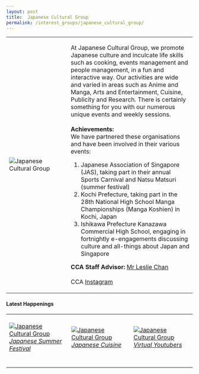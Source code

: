 ```yaml
---
layout: post
title:  Japanese Cultural Group
permalink: /interest_groups/japanese_cultural_group/
---
```


<div>
    <table>
        <tr>
            <td style="width:33%"><image src="{{site.baseurl}}/images/CCA_japanese_cultural_group.jpg" style="display:block;margin-left:auto;margin-right:auto;" alt="Japanese Cultural Group"></image></td>
            <td>
                <p>
                    At Japanese Cultural Group, we promote Japanese culture and inculcate life skills such as cooking, events management and people management, in a fun and interactive way. Our activities are wide and varied in areas such as Anime and Manga, Arts and Entertainment, Cuisine, Publicity and Research. There is certainly something for you with our numerous unique events and weekly sessions.<br>
                    <br>
                    <b>Achievements:</b><br>
                    We have partnered these organisations and have been involved in their various events:<br>
                </p>
                    <ol>
                        <li>Japanese Association of Singapore (JAS), taking part in their annual Sports Carnival and Natsu Matsuri (summer festival)</li>
                        <li>Kochi Prefecture, taking part in the 28th National High School Manga Championships (Manga Koshien) in Kochi, Japan</li>
                        <li>Ishikawa Prefecture Kanazawa Commercial High School, engaging in fortnightly e-engagements discussing culture and all-things about Japan and Singapore</li>
                    </ol>
                <p>
                    <b>CCA Staff Advisor:</b> <a href="mailto:chanlj@tp.edu.sg">Mr Leslie Chan</a><br>
                    <br>
                    CCA <a href="https://www.instagram.com/tpjcg">Instagram</a>
                </p>
            </td>
        </tr>
    </table>
</div>

#### Latest Happenings

<table>
    <tr>
        <td style="width:33%"><br>
            <a href="https://www.instagram.com/p/CGulRHBnArY/">
                <image src="{{site.baseurl}}/images/CCA_jcg_summer.PNG" style="display:block;margin-left:auto;margin-right:auto;" alt="Japanese Cultural Group">
                <h6 style="margin-top:0%">Japanese Summer Festival</h6>
                </image>
            </a>
        </td>
        <td style="width:33%"><br>
            <a href="https://www.instagram.com/p/CEgq3fgn-dG/">
                <image src="{{site.baseurl}}/images/CCA_jcg_food.JPG" style="display:block;margin-left:auto;margin-right:auto;" alt="Japanese Cultural Group">
                <h6 style="margin-top:0%">Japanese Cuisine</h6>
                </image>
            </a>
        </td>
        <td style="width:33%"><br>
            <a href="https://www.instagram.com/p/CEjcJ2uHB1m/">
                <image src="{{site.baseurl}}/images/CCA_jcg_vtubers.JPG" style="display:block;margin-left:auto;margin-right:auto;" alt="Japanese Cultural Group">
                <h6 style="margin-top:0%">Virtual Youtubers</h6>    
                </image>
            </a>
        </td>
    </tr>
</table>
             
